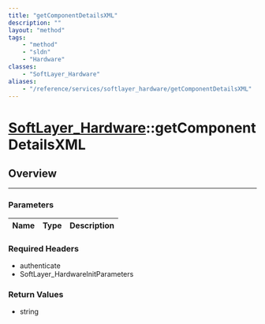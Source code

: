 ```yaml
---
title: "getComponentDetailsXML"
description: ""
layout: "method"
tags:
    - "method"
    - "sldn"
    - "Hardware"
classes:
    - "SoftLayer_Hardware"
aliases:
    - "/reference/services/softlayer_hardware/getComponentDetailsXML"
---
```

# [SoftLayer_Hardware](/reference/services/SoftLayer_Hardware)::getComponentDetailsXML





## Overview 


-----

### Parameters 
|Name | Type | Description |
| --- | --- | --- |


### Required Headers
* authenticate
* SoftLayer_HardwareInitParameters


### Return Values
* string




